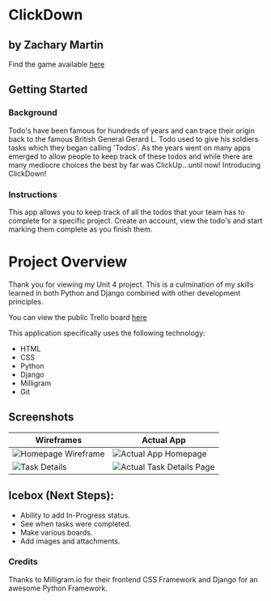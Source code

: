 # ClickDown
## by Zachary Martin
Find the game available [here](https://todoapp-zm.herokuapp.com/)

## Getting Started
### Background
Todo's have been famous for hundreds of years and can trace their origin back to the famous British General Gerard L. Todo used to give his soldiers tasks which they began calling 'Todos'. As the years went on many apps emerged to allow people to keep track of these todos and while there are many mediocre choices the best by far was ClickUp...until now! Introducing ClickDown!

### Instructions
This app allows you to keep track of all the todos that your team has to complete for a specific project. Create an account, view the todo's and start marking them complete as you finish them.

# Project Overview
Thank you for viewing my Unit 4 project. This is a culmination of my skills learned in both Python and Django combined with other development principles.

You can view the public Trello board [here](https://trello.com/b/sryx0JlN/unit-4-project)

This application specifically uses the following technology:
* HTML
* CSS
* Python
* Django
* Milligram
* Git

## Screenshots
| Wireframes      | Actual App |
| ----------- | ----------- |
| ![Homepage Wireframe](https://i.imgur.com/9qsDLTt.png)     | ![Actual App Homepage](https://i.imgur.com/MyIpcmw.png)       |
| ![Task Details](https://i.imgur.com/vNXuowx.png)   | ![Actual Task Details Page](https://i.imgur.com/JvkUu99.png)        |

## Icebox (Next Steps):
* Ability to add In-Progress status.
* See when tasks were completed.
* Make various boards.
* Add images and attachments.

### Credits
Thanks to Milligram.io for their frontend CSS Framework and Django for an awesome Python Framework.
